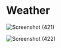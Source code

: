 # Weather
![Screenshot (421)](https://user-images.githubusercontent.com/86652604/155493246-9060cc23-05fb-43f6-b43b-61eac775c8b3.png)



![Screenshot (422)](https://user-images.githubusercontent.com/86652604/155493258-c5f8b602-9773-47c2-bdcb-6a20a79f3f11.png)

